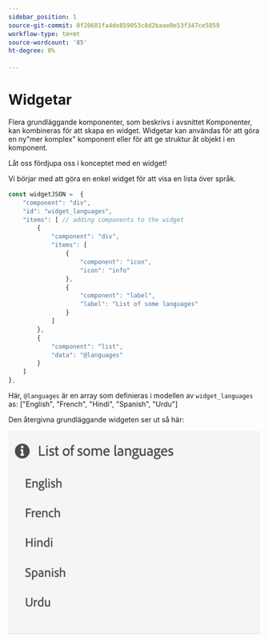 ```yaml
---
sidebar_position: 1
source-git-commit: 0f20681fa4de859053c8d2baae0e53f347ce5859
workflow-type: tm+mt
source-wordcount: '85'
ht-degree: 0%

---
```




# Widgetar

Flera grundläggande komponenter, som beskrivs i avsnittet Komponenter, kan kombineras för att skapa en widget.
Widgetar kan användas för att göra en ny&quot;mer komplex&quot; komponent eller för att ge struktur åt objekt i en komponent.

Låt oss fördjupa oss i konceptet med en widget!

Vi börjar med att göra en enkel widget för att visa en lista över språk.

```js title="basicWidget.js"
const widgetJSON =  {
    "component": "div", 
    "id": "widget_languages", 
    "items": [ // adding components to the widget
        {
            "component": "div",
            "items": [
                {
                    "component": "icon",
                    "icon": "info"
                },
                {
                    "component": "label",
                    "label": "List of some languages"
                }
            ]
        },
        {
            "component": "list",
            "data": "@languages"
        }
    ]
},
```

Här, `@languages` är en array som definieras i modellen av `widget_languages` as: [&quot;English&quot;, &quot;French&quot;, &quot;Hindi&quot;, &quot;Spanish&quot;, &quot;Urdu&quot;]

Den återgivna grundläggande widgeten ser ut så här:

![basic_widget](imgs/basic_widget.png "Grundläggande widget")
